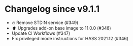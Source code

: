 # Changelog since v9.1.1
- 🔥 Remove STDIN service (#349) 
- ⬆️ Upgrades add-on base image to 11.0.0 (#348) 
- Update CI Workflows (#347) 
- Fix privileged mode instructions for HASS 2021.12 (#346) 
